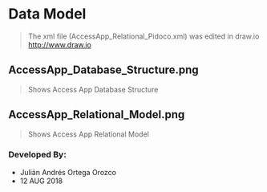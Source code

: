 # Data Model
>The xml file (AccessApp_Relational_Pidoco.xml) was edited in draw.io
>http://www.draw.io


## AccessApp_Database_Structure.png
>Shows Access App Database Structure

## AccessApp_Relational_Model.png
>Shows Access App Relational Model

### Developed By:
* Julián Andrés Ortega Orozco
* 12 AUG 2018